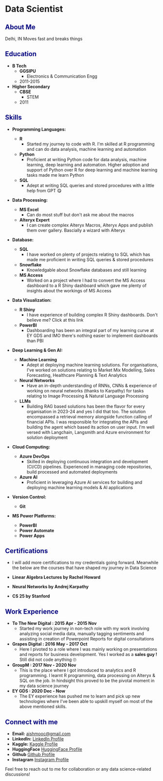 # Data Scientist

## <span style="color:#000080">About Me</span>
Delhi, IN 
Moves fast and breaks things 

## <span style="color:#000080">Education</span>
- **B Tech**
  - **GGSIPU**
      - Electronics & Communication Engg
  - 2011-2015
- **Higher Secondary**
  - **CBSE**
      - STEM 
  - 2011

## <span style="color:#000080">Skills</span>
- **Programming Languages:** 
  - **R**
      - Started my journey to code with R. I'm skilled at R programming and can do data analysis, machine learning and automation
  - **Python**
      - Proficient at writing Python code for data analysis, machine learning, deep learning and automation. Higher adoption and support  of Python over R for deep learning and machine learning tasks made me learn Python  
  - **SQL**
      - Adept at writing SQL queries and stored procedures with a little help from GPT 😋

- **Data Processing:** 
  - **MS Excel** 
      - Can do most stuff but don't ask me about the macros
  - **Alteryx Expert**
      - I can create complex Alteryx Macros, Alteryx Apps and publish them over gallery. Bascially a wizard with Alteryx

- **Database:** 
  - **SQL**
      - I have worked on plenty of projects relating to SQL which has made me proficient in writing SQL queries & stored procedures
  - **Snowflake**
      - Knowledgable about Snowflake databases and still learning
  - **MS Access**
      - Worked on a project where I had to convert the MS Access dashboard to a R Shiny dashboard which gave me plenty of insights about the workings of MS Access

- **Data Visualization:** 
  - **R Shiny**
      - I have experience of building complex R Shiny dashboards. Don't believe me? Click at this link  
  - **PowerBI**
      - Dashboarding has been an integral part of my learning curve at EY GDS and IMO there's nothing easier to implement dashboards than PBI

- **Deep Learning & Gen AI:** 
  - **Machine Learning** 
      - Adept at deploying machine learning solutions. For organisations, I've worked on solutions relating to Market Mix Modelling, Sales Forecasting, Healthcare Planning & Text Analytics 
  - **Neural Networks**
      - Have an in-depth understanding of RNNs, CNNs & experience of working on neural networks (thanks to Karpathy) for tasks relating to Image Processing & Natural Language Processing
  - **LLMs**
      - Building RAG based solutions has been the flavor for every organisation in 2023-24 and yes I did that too. The solution encompassed a retrieval memory alongside function calling of financial APIs. I was responsible for integrating the APIs and building the agent which based its action on user input. I'm well versed with Langchain, Langsmith and Azure environment for solution deployment

- **Cloud Computing:** 
  - **Azure DevOps**
    - Skilled in deploying continuous integration and development (CI/CD) pipelines. Experienced in managing code repositories, build processed and automated deployments
  - **Azure AI**
    - Proficient in leveraging Azure AI services for building and deploying machine learning models & AI applications

- **Version Control:** 
  - **Git**

- **MS Power Platforms:** 
  - **PowerBI**
  - **Power Automate**
  - **Power Apps**

## <span style="color:#000080">Certifications</span>
  - I will add more certifications to my credentials going forward. Meanwhile the below are the courses that have shaped my journey in Data Science

  - **Linear Algebra Lectures by Rachel Howard**
  - **Neural Networks by Andrej Karpathy**
  - **CS 25 by Stanford**

## <span style="color:#000080">Work Experience</span>
- **To The New Digital : 2015 Apr - 2015 Nov**
  - Started my work journey in non-tech role with my work involving analyzing social media data, manually tagging sentiments and assisting in creation of Powerpoint Reports for digital consultations   
- **Grapes Digital : 2016 May - 2017 Oct**
  - Here I pivoted to a role where I was mainly working on presentations and reports for business development. Yes I worked as a **sales guy !**
  Still did not code anything 🙄
- **GroupM : 2017 Nov - 2020 Nov**
  - This is the place where I got introduced to analytics and R programming. I learnt R programming, data processing on Alteryx & SQL on the job. In hindsight this proved to be the pivotal moment in my data science journey 
- **EY GDS : 2020 Dec - Now** 
  - The EY experience has pushed me to learn and pick up new technologies where I've been able to upskill myself on most of the above mentioned skills.

## <span style="color:#000080">Connect with me</span>
  - **Email:** [aishmooc@gmail.com](mailto:aishmooc@gmail.com)
  - **LinkedIn:** [LinkedIn Profile](https://www.linkedin.com/in/aishwaryasharma2/)
  - **Kaggle:** [Kaggle Profile](https://www.kaggle.com/aishwaryasharma1992)
  - **HuggingFace** [HuggingFace Profile](https://huggingface.co/aishidiot)
  - **Github** [Github Profile](https://github.com/aish-codes)
  - **Instagram** [Instagram Profile](https://www.instagram.com/aishidiot/)

Feel free to reach out to me for collaboration or any data science-related discussions!